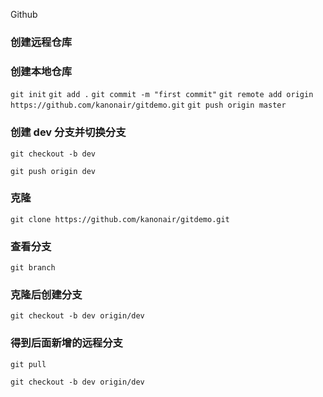 Github

### 创建远程仓库

### 创建本地仓库

`git init`
`git add .`
`git commit -m "first commit"`
`git remote add origin https://github.com/kanonair/gitdemo.git`
`git push origin master`

### 创建 dev 分支并切换分支

`git checkout -b dev`

`git push origin dev`

### 克隆

`git clone https://github.com/kanonair/gitdemo.git`

### 查看分支

`git branch`

### 克隆后创建分支

`git checkout -b dev origin/dev`

### 得到后面新增的远程分支

`git pull`

`git checkout -b dev origin/dev`
